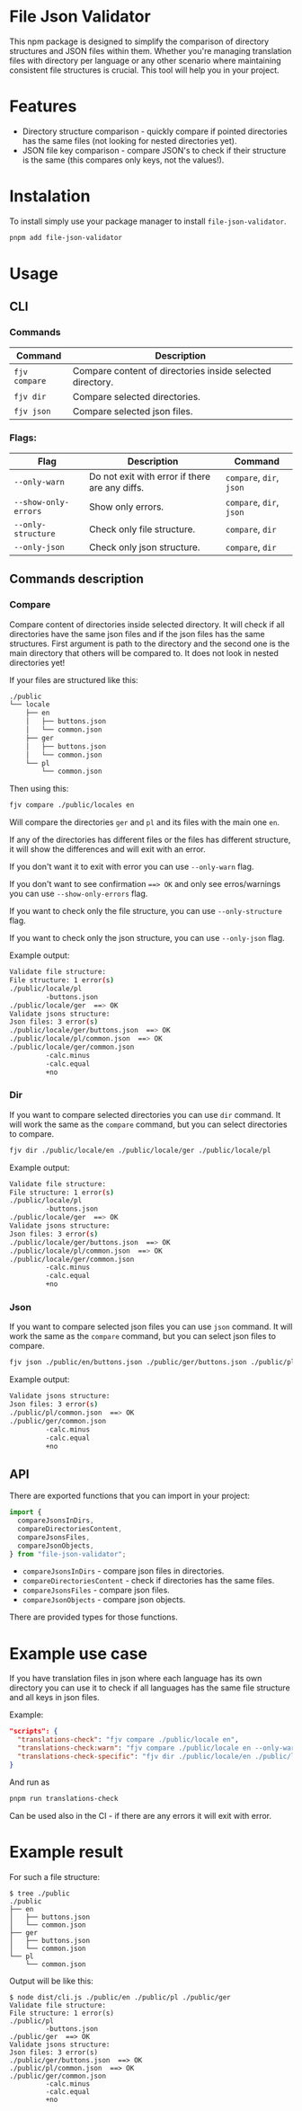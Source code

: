 # File Json Validator

This npm package is designed to simplify the comparison of directory structures and JSON files within them.
Whether you're managing translation files with directory per language or any other scenario where maintaining consistent file structures is crucial. This tool will help you in your project.

# Features

- Directory structure comparison - quickly compare if pointed directories has the same files (not looking for nested directories yet).
- JSON file key comparison - compare JSON's to check if their structure is the same (this compares only keys, not the values!).

# Instalation

To install simply use your package manager to install `file-json-validator`.

```bash
pnpm add file-json-validator
```

# Usage

## CLI

### Commands

| Command       | Description                                               |
| ------------- | --------------------------------------------------------- |
| `fjv compare` | Compare content of directories inside selected directory. |
| `fjv dir`     | Compare selected directories.                             |
| `fjv json`    | Compare selected json files.                              |

### Flags:

| Flag                 | Description                                    | Command                  |
| -------------------- | ---------------------------------------------- | ------------------------ |
| `--only-warn`        | Do not exit with error if there are any diffs. | `compare`, `dir`, `json` |
| `--show-only-errors` | Show only errors.                              | `compare`, `dir`, `json` |
| `--only-structure`   | Check only file structure.                     | `compare`, `dir`         |
| `--only-json`        | Check only json structure.                     | `compare`, `dir`         |

## Commands description

### Compare

Compare content of directories inside selected directory. It will check if all directories have the same json files and if the json files has the same structures. First argument is path to the directory and the second one is the main directory that others will be compared to. It does not look in nested directories yet!

If your files are structured like this:

```bash
./public
└── locale
    ├── en
    │   ├── buttons.json
    │   └── common.json
    ├── ger
    │   ├── buttons.json
    │   └── common.json
    └── pl
        └── common.json

```

Then using this:

```bash
fjv compare ./public/locales en
```

Will compare the directories `ger` and `pl` and its files with the main one `en`.

If any of the directories has different files or the files has different structure, it will show the differences and will exit with an error.

If you don't want it to exit with error you can use `--only-warn` flag.

If you don't want to see confirmation `==> OK` and only see erros/warnings you can use `--show-only-errors` flag.

If you want to check only the file structure, you can use `--only-structure` flag.

If you want to check only the json structure, you can use `--only-json` flag.

Example output:

```bash
Validate file structure:
File structure: 1 error(s)
./public/locale/pl
         -buttons.json
./public/locale/ger  ==> OK
Validate jsons structure:
Json files: 3 error(s)
./public/locale/ger/buttons.json  ==> OK
./public/locale/pl/common.json  ==> OK
./public/locale/ger/common.json
         -calc.minus
         -calc.equal
         +no
```

### Dir

If you want to compare selected directories you can use `dir` command. It will work the same as the `compare` command, but you can select directories to compare.

```bash
fjv dir ./public/locale/en ./public/locale/ger ./public/locale/pl
```

Example output:

```bash
Validate file structure:
File structure: 1 error(s)
./public/locale/pl
         -buttons.json
./public/locale/ger  ==> OK
Validate jsons structure:
Json files: 3 error(s)
./public/locale/ger/buttons.json  ==> OK
./public/locale/pl/common.json  ==> OK
./public/locale/ger/common.json
         -calc.minus
         -calc.equal
         +no
```

### Json

If you want to compare selected json files you can use `json` command. It will work the same as the `compare` command, but you can select json files to compare.

```bash
fjv json ./public/en/buttons.json ./public/ger/buttons.json ./public/pl/buttons.json
```

Example output:

```bash
Validate jsons structure:
Json files: 3 error(s)
./public/pl/common.json  ==> OK
./public/ger/common.json
         -calc.minus
         -calc.equal
         +no
```

## API

There are exported functions that you can import in your project:

```ts
import {
  compareJsonsInDirs,
  compareDirectoriesContent,
  compareJsonsFiles,
  compareJsonObjects,
} from "file-json-validator";
```

- `compareJsonsInDirs` - compare json files in directories.
- `compareDirectoriesContent` - check if directories has the same files.
- `compareJsonsFiles` - compare json files.
- `compareJsonObjects` - compare json objects.

There are provided types for those functions.

# Example use case

If you have translation files in json where each language has its own directory you can use it to check if all languages has the same file structure and all keys in json files.

Example:

```json
"scripts": {
  "translations-check": "fjv compare ./public/locale en",
  "translations-check:warn": "fjv compare ./public/locale en --only-warn",
  "translations-check-specific": "fjv dir ./public/locale/en ./public/locale/pl"
}
```

And run as

```bash
pnpm run translations-check
```

Can be used also in the CI - if there are any errors it will exit with error.

# Example result

For such a file structure:

```
$ tree ./public
./public
├── en
│   ├── buttons.json
│   └── common.json
├── ger
│   ├── buttons.json
│   └── common.json
└── pl
    └── common.json
```

Output will be like this:

```
$ node dist/cli.js ./public/en ./public/pl ./public/ger
Validate file structure:
File structure: 1 error(s)
./public/pl
         -buttons.json
./public/ger  ==> OK
Validate jsons structure:
Json files: 3 error(s)
./public/ger/buttons.json  ==> OK
./public/pl/common.json  ==> OK
./public/ger/common.json
         -calc.minus
         -calc.equal
         +no
```
